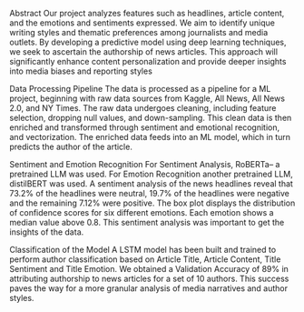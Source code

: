 Abstract
Our project analyzes features such as headlines, article content, and the emotions and sentiments expressed. We aim to identify unique writing styles and thematic preferences among journalists and media outlets. By developing a predictive model using deep learning techniques, we seek to ascertain the authorship of news articles. This approach will significantly enhance content personalization and provide deeper insights into media biases and reporting styles

Data Processing Pipeline
The data is processed as a pipeline for a ML project, beginning with raw data sources from Kaggle, All News, All News 2.0, and NY Times. The raw data undergoes cleaning, including feature selection, dropping null values, and down-sampling. This clean data is then enriched and transformed through sentiment and emotional recognition, and vectorization. The enriched data feeds into an ML model, which in turn predicts the author of the article.

Sentiment and Emotion Recognition
For Sentiment Analysis, RoBERTa– a pretrained LLM was used. For Emotion Recognition another pretrained LLM, distilBERT was used. A sentiment analysis of the news headlines reveal that 73.2% of the headlines were neutral, 19.7% of the headlines were negative and the remaining 7.12% were positive. The box plot displays the distribution of confidence scores for six different emotions. Each emotion shows a median value above 0.8. This sentiment analysis was important to get the insights of the data.

Classification of the Model
A LSTM model has been built and trained to perform author classification based on Article Title, Article Content, Title Sentiment and Title Emotion. We obtained a Validation Accuracy of 89% in attributing authorship to news articles for a set of 10 authors. This success paves the way for a more granular analysis of media narratives and author styles.